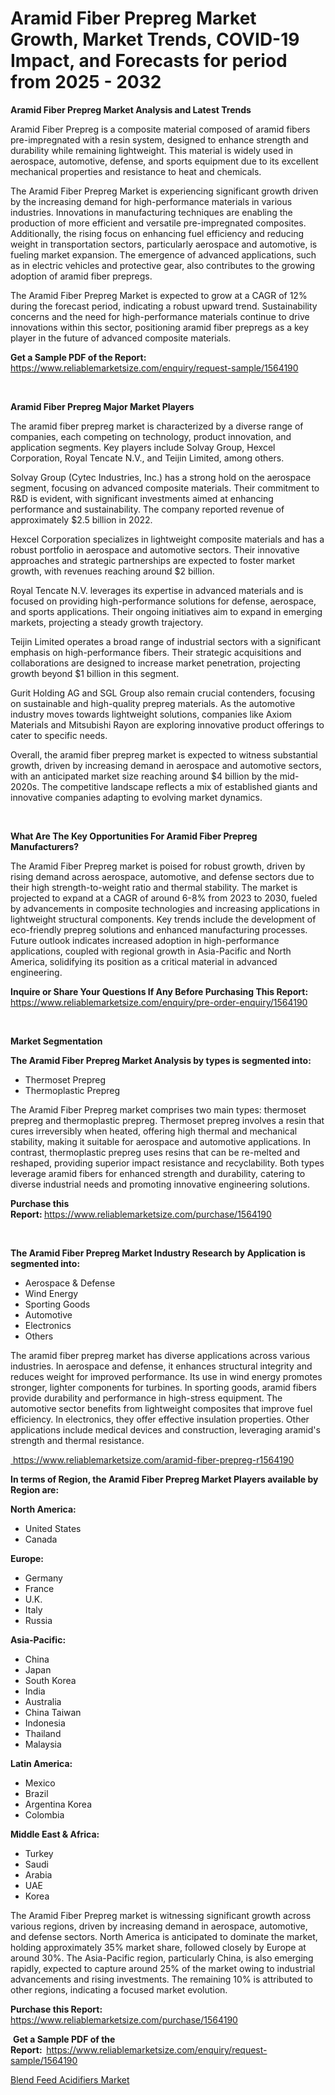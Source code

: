 <p><h1>Aramid Fiber Prepreg Market Growth, Market Trends, COVID-19 Impact, and Forecasts for period from 2025 - 2032</h1></p><p><strong>Aramid Fiber Prepreg Market Analysis and Latest Trends</strong></p>
<p><p>Aramid Fiber Prepreg is a composite material composed of aramid fibers pre-impregnated with a resin system, designed to enhance strength and durability while remaining lightweight. This material is widely used in aerospace, automotive, defense, and sports equipment due to its excellent mechanical properties and resistance to heat and chemicals. </p><p>The Aramid Fiber Prepreg Market is experiencing significant growth driven by the increasing demand for high-performance materials in various industries. Innovations in manufacturing techniques are enabling the production of more efficient and versatile pre-impregnated composites. Additionally, the rising focus on enhancing fuel efficiency and reducing weight in transportation sectors, particularly aerospace and automotive, is fueling market expansion. The emergence of advanced applications, such as in electric vehicles and protective gear, also contributes to the growing adoption of aramid fiber prepregs. </p><p>The Aramid Fiber Prepreg Market is expected to grow at a CAGR of 12% during the forecast period, indicating a robust upward trend. Sustainability concerns and the need for high-performance materials continue to drive innovations within this sector, positioning aramid fiber prepregs as a key player in the future of advanced composite materials.</p></p>
<p><strong>Get a Sample PDF of the Report:&nbsp;</strong> <a href="https://www.reliablemarketsize.com/enquiry/request-sample/1564190?utm_campaign=2268&utm_medium=2&utm_source=Github&utm_content=ia&utm_term=01022025&utm_id=aramid-fiber-prepreg">https://www.reliablemarketsize.com/enquiry/request-sample/1564190</a></p>
<p>&nbsp;</p>
<p><strong>Aramid Fiber Prepreg Major Market Players</strong></p>
<p><p>The aramid fiber prepreg market is characterized by a diverse range of companies, each competing on technology, product innovation, and application segments. Key players include Solvay Group, Hexcel Corporation, Royal Tencate N.V., and Teijin Limited, among others. </p><p>Solvay Group (Cytec Industries, Inc.) has a strong hold on the aerospace segment, focusing on advanced composite materials. Their commitment to R&D is evident, with significant investments aimed at enhancing performance and sustainability. The company reported revenue of approximately $2.5 billion in 2022.</p><p>Hexcel Corporation specializes in lightweight composite materials and has a robust portfolio in aerospace and automotive sectors. Their innovative approaches and strategic partnerships are expected to foster market growth, with revenues reaching around $2 billion.</p><p>Royal Tencate N.V. leverages its expertise in advanced materials and is focused on providing high-performance solutions for defense, aerospace, and sports applications. Their ongoing initiatives aim to expand in emerging markets, projecting a steady growth trajectory. </p><p>Teijin Limited operates a broad range of industrial sectors with a significant emphasis on high-performance fibers. Their strategic acquisitions and collaborations are designed to increase market penetration, projecting growth beyond $1 billion in this segment.</p><p>Gurit Holding AG and SGL Group also remain crucial contenders, focusing on sustainable and high-quality prepreg materials. As the automotive industry moves towards lightweight solutions, companies like Axiom Materials and Mitsubishi Rayon are exploring innovative product offerings to cater to specific needs.</p><p>Overall, the aramid fiber prepreg market is expected to witness substantial growth, driven by increasing demand in aerospace and automotive sectors, with an anticipated market size reaching around $4 billion by the mid-2020s. The competitive landscape reflects a mix of established giants and innovative companies adapting to evolving market dynamics.</p></p>
<p>&nbsp;</p>
<p><strong>What Are The Key Opportunities For Aramid Fiber Prepreg Manufacturers?</strong></p>
<p><p>The Aramid Fiber Prepreg market is poised for robust growth, driven by rising demand across aerospace, automotive, and defense sectors due to their high strength-to-weight ratio and thermal stability. The market is projected to expand at a CAGR of around 6-8% from 2023 to 2030, fueled by advancements in composite technologies and increasing applications in lightweight structural components. Key trends include the development of eco-friendly prepreg solutions and enhanced manufacturing processes. Future outlook indicates increased adoption in high-performance applications, coupled with regional growth in Asia-Pacific and North America, solidifying its position as a critical material in advanced engineering.</p></p>
<p><strong>Inquire or Share Your Questions If Any Before Purchasing This Report:</strong> <a href="https://www.reliablemarketsize.com/enquiry/pre-order-enquiry/1564190?utm_campaign=2268&utm_medium=2&utm_source=Github&utm_content=ia&utm_term=01022025&utm_id=aramid-fiber-prepreg">https://www.reliablemarketsize.com/enquiry/pre-order-enquiry/1564190</a></p>
<p>&nbsp;</p>
<p><strong>Market Segmentation</strong></p>
<p><strong>The Aramid Fiber Prepreg Market Analysis by types is segmented into:</strong></p>
<p><ul><li>Thermoset Prepreg</li><li>Thermoplastic Prepreg</li></ul></p>
<p><p>The Aramid Fiber Prepreg market comprises two main types: thermoset prepreg and thermoplastic prepreg. Thermoset prepreg involves a resin that cures irreversibly when heated, offering high thermal and mechanical stability, making it suitable for aerospace and automotive applications. In contrast, thermoplastic prepreg uses resins that can be re-melted and reshaped, providing superior impact resistance and recyclability. Both types leverage aramid fibers for enhanced strength and durability, catering to diverse industrial needs and promoting innovative engineering solutions.</p></p>
<p><strong>Purchase this Report:&nbsp;</strong><a href="https://www.reliablemarketsize.com/purchase/1564190?utm_campaign=2268&utm_medium=2&utm_source=Github&utm_content=ia&utm_term=01022025&utm_id=aramid-fiber-prepreg">https://www.reliablemarketsize.com/purchase/1564190</a></p>
<p>&nbsp;</p>
<p><strong>The Aramid Fiber Prepreg Market Industry Research by Application is segmented into:</strong></p>
<p><ul><li>Aerospace & Defense</li><li>Wind Energy</li><li>Sporting Goods</li><li>Automotive</li><li>Electronics</li><li>Others</li></ul></p>
<p><p>The aramid fiber prepreg market has diverse applications across various industries. In aerospace and defense, it enhances structural integrity and reduces weight for improved performance. Its use in wind energy promotes stronger, lighter components for turbines. In sporting goods, aramid fibers provide durability and performance in high-stress equipment. The automotive sector benefits from lightweight composites that improve fuel efficiency. In electronics, they offer effective insulation properties. Other applications include medical devices and construction, leveraging aramid's strength and thermal resistance.</p></p>
<p><a href="https://www.reliablemarketsize.com/aramid-fiber-prepreg-r1564190?utm_campaign=2268&utm_medium=2&utm_source=Github&utm_content=ia&utm_term=01022025&utm_id=aramid-fiber-prepreg">&nbsp;https://www.reliablemarketsize.com/aramid-fiber-prepreg-r1564190</a></p>
<p><strong>In terms of Region, the Aramid Fiber Prepreg Market Players available by Region are:</strong></p>
<p>
    <p> <strong> North America: </strong>
        <ul>
            <li>United States</li>
            <li>Canada</li>
        </ul>
        </p> 
    <p> <strong> Europe: </strong>
        <ul>
            <li>Germany</li>
            <li>France</li>
            <li>U.K.</li>
            <li>Italy</li>
            <li>Russia</li>
        </ul>
        </p> 
    <p> <strong> Asia-Pacific: </strong>
        <ul>
            <li>China</li>
            <li>Japan</li>
            <li>South Korea</li>
            <li>India</li>
            <li>Australia</li>
            <li>China Taiwan</li>
            <li>Indonesia</li>
            <li>Thailand</li>
            <li>Malaysia</li>
        </ul>
        </p> 
    <p> <strong> Latin America: </strong>
        <ul>
            <li>Mexico</li>
            <li>Brazil</li>
            <li>Argentina Korea</li>
            <li>Colombia</li>
        </ul>
        </p> 
    <p> <strong> Middle East & Africa: </strong>
        <ul>
            <li>Turkey</li>
            <li>Saudi</li>
            <li>Arabia</li>
            <li>UAE</li>
            <li>Korea</li>
        </ul>
    </p>
    </p>
<p><p>The Aramid Fiber Prepreg market is witnessing significant growth across various regions, driven by increasing demand in aerospace, automotive, and defense sectors. North America is anticipated to dominate the market, holding approximately 35% market share, followed closely by Europe at around 30%. The Asia-Pacific region, particularly China, is also emerging rapidly, expected to capture around 25% of the market owing to industrial advancements and rising investments. The remaining 10% is attributed to other regions, indicating a focused market evolution.</p></p>
<p><strong>Purchase this Report: </strong><a href="https://www.reliablemarketsize.com/purchase/1564190?utm_campaign=2268&utm_medium=2&utm_source=Github&utm_content=ia&utm_term=01022025&utm_id=aramid-fiber-prepreg">https://www.reliablemarketsize.com/purchase/1564190</a></p>
<p>&nbsp;<strong>Get a Sample PDF of the Report:&nbsp;&nbsp;</strong><a href="https://www.reliablemarketsize.com/enquiry/request-sample/1564190?utm_campaign=2268&utm_medium=2&utm_source=Github&utm_content=ia&utm_term=01022025&utm_id=aramid-fiber-prepreg">https://www.reliablemarketsize.com/enquiry/request-sample/1564190</a></p>
<p><strong></strong></p>
<p><p><a href="https://github.com/lehumiston1971679/Market-Research-Report-List-1/blob/main/blend-feed-acidifiers-market.md?utm_campaign=2268&utm_medium=2&utm_source=Github&utm_content=ia&utm_term=01022025&utm_id=aramid-fiber-prepreg">Blend Feed Acidifiers Market</a></p></p>